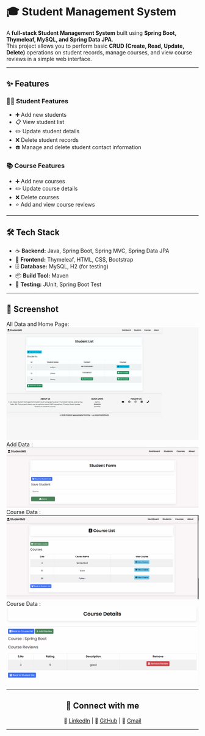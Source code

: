 # 🎓 Student Management System    

A **full-stack Student Management System** built using **Spring Boot, Thymeleaf, MySQL, and Spring Data JPA**.  
This project allows you to perform basic **CRUD (Create, Read, Update, Delete)** operations on student records, manage courses, and view course reviews in a simple web interface.

---     
   
## ✨ Features
### 👩‍🎓 Student Features  
- ➕ Add new students  
- 📋 View student list  
- ✏️ Update student details  
- ❌ Delete student records  
- ☎️ Manage and delete student contact information  

### 📚 Course Features
- ➕ Add new courses  
- ✏️ Update course details  
- ❌ Delete courses  
- ⭐ Add and view course reviews  

---

## 🛠️ Tech Stack
- ☕ **Backend:** Java, Spring Boot, Spring MVC, Spring Data JPA  
- 🎨 **Frontend:** Thymeleaf, HTML, CSS, Bootstrap  
- 🗄️ **Database:** MySQL, H2 (for testing)  
- 📦 **Build Tool:** Maven  
- 🔐 **Testing:** JUnit, Spring Boot Test

---
## 📸 Screenshot
All Data and Home Page:
![Student Home Output](src/main/resources/templates/images/stuh.png)
Add Data :
![Student Home Output](src/main/resources/templates/images/addstu.png)
Course Data :
![Student Home Output](src/main/resources/templates/images/courselist.png)
Course Data :
![Student Home Output](src/main/resources/templates/images/coursedetails.png)

---


<div align="center" >
    
## 🔗 Connect with me

 💼 [LinkedIn](https://www.linkedin.com/in/dinkarprasadjava)  |  🐙 [GitHub](https://github.com/DK12345678D) | 📧 [Gmail](mailto:dinkarprasad682@gmail.com) 
 
 ---
</div>


